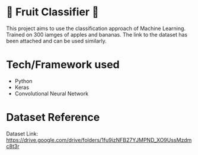 # 🍎 Fruit Classifier 🍌
This project aims to use the classification approach of Machine Learning. Trained on 300 iamges of apples and bananas. The link to the dataset has been attached and can be used similarly. 

# Tech/Framework used
- Python
- Keras
- Convolutional Neural Network

# Dataset Reference
Dataset Link: https://drive.google.com/drive/folders/1fu9izNFB27YJMPND_XO9UssMzdmc8t3r
